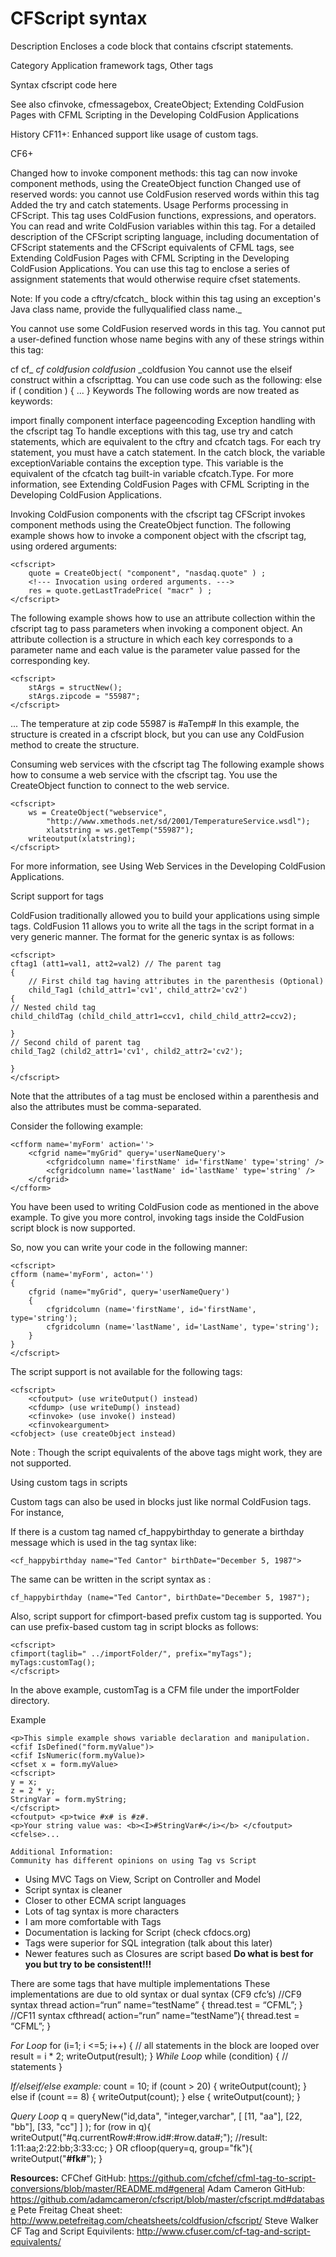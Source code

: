 # CFScript syntax
Description
Encloses a code block that contains cfscript statements.

Category
Application framework tags, Other tags

Syntax
    <cfscript> 
        cfscript code here 
    </cfscript>

See also
cfinvoke, cfmessagebox, CreateObject; Extending ColdFusion Pages with CFML Scripting in the Developing ColdFusion Applications

History
CF11+: Enhanced support like usage of custom tags.

CF6+

Changed how to invoke component methods: this tag can now invoke component methods, using the CreateObject function
Changed use of reserved words: you cannot use ColdFusion reserved words within this tag
Added the try and catch statements.
Usage
Performs processing in CFScript. This tag uses ColdFusion functions, expressions, and operators. You can read and write ColdFusion variables within this tag. For a detailed description of the CFScript scripting language, including documentation of CFScript statements and the CFScript equivalents of CFML tags, see Extending ColdFusion Pages with CFML Scripting in the Developing ColdFusion Applications.
You can use this tag to enclose a series of assignment statements that would otherwise require cfset statements.

Note: If you code a cftry/cfcatch_ block within this tag using an exception's Java class name, provide the fullyqualified class name._

You cannot use some ColdFusion reserved words in this tag. You cannot put a user-defined function whose name begins with any of these strings within this tag:

cf
cf_
_cf
coldfusion
coldfusion_
_coldfusion
You cannot use the elseif construct within a cfscripttag. You can use code such as the following:
else if ( condition ) 
{ 
... 
}
Keywords
The following words are now treated as keywords:

import
finally
component
interface
pageencoding
Exception handling with the cfscript tag
To handle exceptions with this tag, use try and catch statements, which are equivalent to the cftry and cfcatch tags. For each try statement, you must have a catch statement. In the catch block, the variable exceptionVariable contains the exception type. This variable is the equivalent of the cfcatch tag built-in variable cfcatch.Type. For more information, see Extending ColdFusion Pages with CFML Scripting in the Developing ColdFusion Applications.

Invoking ColdFusion components with the cfscript tag
CFScript invokes component methods using the CreateObject function. The following example shows how to invoke a component object with the cfscript tag, using ordered arguments:

    <cfscript> 
        quote = CreateObject( "component", "nasdaq.quote" ) ; 
        <!--- Invocation using ordered arguments. --->
        res = quote.getLastTradePrice( "macr" ) ; 
    </cfscript>
The following example shows how to use an attribute collection within the cfscript tag to pass parameters when invoking a component object. An attribute collection is a structure in which each key corresponds to a parameter name and each value is the parameter value passed for the corresponding key.

    <cfscript> 
        stArgs = structNew(); 
        stArgs.zipcode = "55987"; 
    </cfscript> 
... 
    <cfinvoke
    webservice = "http://www.xmethods.net/sd/2001/TemperatureService.wsdl"
        method = "getTemp"
        argumentCollection = "#stArgs#"
        returnVariable = "aTemp" > 
        <cfoutput>The temperature at zip code 55987 is #aTemp#</cfoutput>
In this example, the structure is created in a cfscript block, but you can use any ColdFusion method to create the structure.

Consuming web services with the cfscript tag
The following example shows how to consume a web service with the cfscript tag. You use the CreateObject function to connect to the web service.

    <cfscript> 
        ws = CreateObject("webservice", 
            "http://www.xmethods.net/sd/2001/TemperatureService.wsdl"); 
            xlatstring = ws.getTemp("55987"); 
        writeoutput(xlatstring); 
    </cfscript>
For more information, see Using Web Services in the Developing ColdFusion Applications.

Script support for tags

ColdFusion traditionally allowed you to build your applications using simple tags. ColdFusion 11 allows you to write all the tags in the script format in a very generic manner. The format for the generic syntax is as follows:

    <cfscript>
    cftag1 (att1=val1, att2=val2) // The parent tag
    {
        // First child tag having attributes in the parenthesis (Optional)
        child_Tag1 (child_attr1='cv1', child_attr2='cv2')  
    {
    // Nested child tag
    child_childTag (child_child_attr1=ccv1, child_child_attr2=ccv2); 
 
    }
    // Second child of parent tag
    child_Tag2 (child2_attr1='cv1', child2_attr2='cv2');
 
    }
    </cfscript>
Note that the attributes of a tag must be enclosed within a parenthesis and also the attributes must be comma-separated.

Consider the following example:

    <cfform name='myForm' action=''>
        <cfgrid name="myGrid" query='userNameQuery'>
            <cfgridcolumn name='firstName' id='firstName' type='string' />
            <cfgridcolumn name='lastName' id='lastName' type='string' />
        </cfgrid>
    </cfform>
You have been used to writing ColdFusion code as mentioned in the above example. To give you more control, invoking tags inside the ColdFusion script block is now supported.

So, now you can write your code in the following manner:

    <cfscript>
    cfform (name='myForm', acton='')
    {
        cfgrid (name="myGrid", query='userNameQuery')
        {
            cfgridcolumn (name='firstName', id='firstName', type='string');
            cfgridcolumn (name='lastName', id='LastName', type='string');
        }
    }
    </cfscript>
The script support is not available for the following tags:

    <cfscript>
        <cfoutput> (use writeOutput() instead)
        <cfdump> (use writeDump() instead)
        <cfinvoke> (use invoke() instead)
        <cfinvokeargument>
    <cfobject> (use createObject instead)
Note : Though the script equivalents of the above tags might work, they are not supported.

Using custom tags in scripts

Custom tags can also be used  in <cfscript> blocks just like normal ColdFusion tags. For instance, 

If there is a custom tag named cf_happybirthday to generate a birthday message which is used in the tag syntax like:

    <cf_happybirthday name="Ted Cantor" birthDate="December 5, 1987">
The same can be written in the script syntax as : 

    cf_happybirthday (name="Ted Cantor", birthDate="December 5, 1987");
Also, script support for cfimport-based prefix custom tag is supported. You can use prefix-based custom tag in script blocks as follows:

    <cfscript>
    cfimport(taglib=" ../importFolder/", prefix="myTags");
    myTags:customTag();
    </cfscript>
In the above example, customTag is a CFM file under the importFolder directory.

Example

    <p>This simple example shows variable declaration and manipulation. 
    <cfif IsDefined("form.myValue")> 
    <cfif IsNumeric(form.myValue)> 
    <cfset x = form.myValue> 
    <cfscript> 
    y = x; 
    z = 2 * y; 
    StringVar = form.myString; 
    </cfscript> 
    <cfoutput> <p>twice #x# is #z#. 
    <p>Your string value was: <b><I>#StringVar#</i></b> </cfoutput> 
    <cfelse>...
    
    Additional Information:
    Community has different opinions on using Tag vs Script
* Using MVC Tags on View, Script on Controller and Model
* Script syntax is cleaner
* Closer to other ECMA script languages
* Lots of tag syntax is more characters
* I am more comfortable with Tags
* Documentation is lacking for Script (check cfdocs.org)
* Tags were superior for SQL integration (talk about this later)
* Newer features such as Closures are script based
<strong>Do what is best for you but try to be consistent!!!</strong>

There are some tags that have multiple implementations
These implementations are due to old syntax or dual syntax (CF9 cfc’s)
    <cfscript> 
    //CF9 syntax
    thread action=“run” name=“testName” {
	   thread.test = “CFML”;
    }
       //CF11 syntax
       cfthread( action=“run” name=“testName”){
	   thread.test = “CFML”;
    }
    <cfscript>
    
_For Loop_
    for (i=1; i <=5; i++) {
        // all statements in the block are looped over
        result = i * 2;
        writeOutput(result);
    }
_While Loop_
    while (condition) {
        // statements
    }

_If/elseif/else example:_
    <cfscript>
    count = 10; 
    if (count > 20) { 
        writeOutput(count); 
    } else if (count == 8) { 
        writeOutput(count); 
    } else { 
        writeOutput(count); 
    }
    </cfscript>
    
_Query Loop_
    q = queryNew("id,data", "integer,varchar", [  [11, "aa"], [22, "bb"], [33, "cc"]  ] );
    for (row in q){
        writeOutput("#q.currentRow#:#row.id#:#row.data#;"); 
        //result:   1:11:aa;2:22:bb;3:33:cc;
    }
OR
    cfloop(query=q, group="fk"){
        writeOutput("<strong>#fk#</strong>");
    }
    
<strong>Resources:</strong>
CFChef GitHub: https://github.com/cfchef/cfml-tag-to-script-conversions/blob/master/README.md#general
Adam Cameron GitHub: https://github.com/adamcameron/cfscript/blob/master/cfscript.md#database
Pete Freitag Cheat sheet: http://www.petefreitag.com/cheatsheets/coldfusion/cfscript/
Steve Walker CF Tag and Script Equivilents: http://www.cfuser.com/cf-tag-and-script-equivalents/




